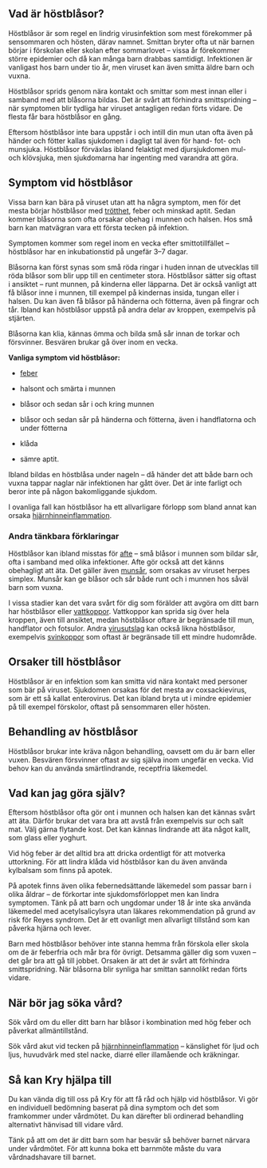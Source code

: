 Vad är höstblåsor?
------------------

Höstblåsor är som regel en lindrig virusinfektion som mest förekommer på sensommaren och hösten, därav namnet. Smittan bryter ofta ut när barnen börjar i förskolan eller skolan efter sommarlovet – vissa år förekommer större epidemier och då kan många barn drabbas samtidigt. Infektionen är vanligast hos barn under tio år, men viruset kan även smitta äldre barn och vuxna.

Höstblåsor sprids genom nära kontakt och smittar som mest innan eller i samband med att blåsorna bildas. Det är svårt att förhindra smittspridning – när symptomen blir tydliga har viruset antagligen redan förts vidare. De flesta får bara höstblåsor en gång.

Eftersom höstblåsor inte bara uppstår i och intill din mun utan ofta även på händer och fötter kallas sjukdomen i dagligt tal även för hand- fot- och munsjuka. Höstblåsor förväxlas ibland felaktigt med djursjukdomen mul- och klövsjuka, men sjukdomarna har ingenting med varandra att göra.

Symptom vid höstblåsor
----------------------

Vissa barn kan bära på viruset utan att ha några symptom, men för det mesta börjar höstblåsor med [trötthet](https://www.kry.se/fakta/trotthet/ "trotthet"), feber och minskad aptit. Sedan kommer blåsorna som ofta orsakar obehag i munnen och halsen. Hos små barn kan matvägran vara ett första tecken på infektion.

Symptomen kommer som regel inom en vecka efter smittotillfället – höstblåsor har en inkubationstid på ungefär 3–7 dagar.

Blåsorna kan först synas som små röda ringar i huden innan de utvecklas till röda blåsor som blir upp till en centimeter stora. Höstblåsor sätter sig oftast i ansiktet – runt munnen, på kinderna eller läpparna. Det är också vanligt att få blåsor inne i munnen, till exempel på kindernas insida, tungan eller i halsen. Du kan även få blåsor på händerna och fötterna, även på fingrar och tår. Ibland kan höstblåsor uppstå på andra delar av kroppen, exempelvis på stjärten.

Blåsorna kan klia, kännas ömma och bilda små sår innan de torkar och försvinner. Besvären brukar gå över inom en vecka.

**Vanliga symptom vid höstblåsor:**

*   [feber](https://www.kry.se/fakta/feber/ "feber")
    
*   halsont och smärta i munnen
    
*   blåsor och sedan sår i och kring munnen
    
*   blåsor och sedan sår på händerna och fötterna, även i handflatorna och under fötterna
    
*   klåda
    
*   sämre aptit.
    

Ibland bildas en höstblåsa under nageln – då händer det att både barn och vuxna tappar naglar när infektionen har gått över. Det är inte farligt och beror inte på någon bakomliggande sjukdom.

I ovanliga fall kan höstblåsor ha ett allvarligare förlopp som bland annat kan orsaka [hjärnhinneinflammation](https://www.kry.se/fakta/hjarnhinneinflammation/ "hjarnhinneinflammation").

### Andra tänkbara förklaringar

Höstblåsor kan ibland misstas för [afte](https://www.kry.se/fakta/afte/ "afte") – små blåsor i munnen som bildar sår, ofta i samband med olika infektioner. Afte gör också att det känns obehagligt att äta. Det gäller även [munsår](https://www.kry.se/fakta/munsar/ "munsar"), som orsakas av viruset herpes simplex. Munsår kan ge blåsor och sår både runt och i munnen hos såväl barn som vuxna.

I vissa stadier kan det vara svårt för dig som förälder att avgöra om ditt barn har höstblåsor eller [vattkoppor](https://www.kry.se/fakta/infektioner/vattkoppor/ "vattkoppor"). Vattkoppor kan sprida sig över hela kroppen, även till ansiktet, medan höstblåsor oftare är begränsade till mun, handflator och fotsulor. Andra [virusutslag](https://www.kry.se/fakta/hudsjukdomar/virusutslag/ "virusutslag") kan också likna höstblåsor, exempelvis [svinkoppor](https://www.kry.se/fakta/hudsjukdomar/svinkoppor/ "svinkoppor") som oftast är begränsade till ett mindre hudområde.

Orsaker till höstblåsor
-----------------------

Höstblåsor är en infektion som kan smitta vid nära kontakt med personer som bär på viruset. Sjukdomen orsakas för det mesta av coxsackievirus, som är ett så kallat enterovirus. Det kan ibland bryta ut i mindre epidemier på till exempel förskolor, oftast på sensommaren eller hösten.

Behandling av höstblåsor
------------------------

Höstblåsor brukar inte kräva någon behandling, oavsett om du är barn eller vuxen. Besvären försvinner oftast av sig själva inom ungefär en vecka. Vid behov kan du använda smärtlindrande, receptfria läkemedel.

Vad kan jag göra själv?
-----------------------

Eftersom höstblåsor ofta gör ont i munnen och halsen kan det kännas svårt att äta. Därför brukar det vara bra att avstå från exempelvis sur och salt mat. Välj gärna flytande kost. Det kan kännas lindrande att äta något kallt, som glass eller yoghurt.

Vid hög feber är det alltid bra att dricka ordentligt för att motverka uttorkning. För att lindra klåda vid höstblåsor kan du även använda kylbalsam som finns på apotek.

På apotek finns även olika febernedsättande läkemedel som passar barn i olika åldrar – de förkortar inte sjukdomsförloppet men kan lindra symptomen. Tänk på att barn och ungdomar under 18 år inte ska använda läkemedel med acetylsalicylsyra utan läkares rekommendation på grund av risk för Reyes syndrom. Det är ett ovanligt men allvarligt tillstånd som kan påverka hjärna och lever.

Barn med höstblåsor behöver inte stanna hemma från förskola eller skola om de är feberfria och mår bra för övrigt. Detsamma gäller dig som vuxen – det går bra att gå till jobbet. Orsaken är att det är svårt att förhindra smittspridning. När blåsorna blir synliga har smittan sannolikt redan förts vidare.

När bör jag söka vård?
----------------------

Sök vård om du eller ditt barn har blåsor i kombination med hög feber och påverkat allmäntillstånd.

Sök vård akut vid tecken på [hjärnhinneinflammation](https://www.kry.se/fakta/hjarnhinneinflammation/ "hjarnhinneinflammation") – känslighet för ljud och ljus, huvudvärk med stel nacke, diarré eller illamående och kräkningar.

Så kan Kry hjälpa till
----------------------

Du kan vända dig till oss på Kry för att få råd och hjälp vid höstblåsor. Vi gör en individuell bedömning baserat på dina symptom och det som framkommer under vårdmötet. Du kan därefter bli ordinerad behandling alternativt hänvisad till vidare vård.

Tänk på att om det är ditt barn som har besvär så behöver barnet närvara under vårdmötet. För att kunna boka ett barnmöte måste du vara vårdnadshavare till barnet.